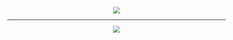<p align="center"><a href="https://geekbrains.ru/certificates/1018174.en"><img src="https://geekbrains.ru/certificates/1018174.en.jpg" ></a></p>

____

<p align="center"><a href="https://stepik.org/cert/816209"><img src="https://stepik.org/certificate/db41c22edb6a6d0ef842dbae44dcff03f36ecb08.png" ></a></p>
